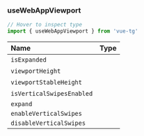 ### useWebAppViewport

```ts twoslash
// Hover to inspect type
import { useWebAppViewport } from 'vue-tg'
```

| Name                      | Type                                                                                                               |
| :------------------------ | :----------------------------------------------------------------------------------------------------------------- |
| `isExpanded`              | <!--@include: @/generated/WebApp-isExpanded.md --><br/> <Badge type="info" text="⚡️ readonly reactive" />           |
| `viewportHeight`          | <!--@include: @/generated/WebApp-viewportHeight.md --><br/> <Badge type="info" text="⚡️ readonly reactive" />       |
| `viewportStableHeight`    | <!--@include: @/generated/WebApp-viewportStableHeight.md --><br/> <Badge type="info" text="⚡️ readonly reactive" /> |
| `isVerticalSwipesEnabled` | <!--@include: @/generated/WebApp-isVerticalSwipesEnabled.md --><br/> <Badge type="info" text="⚡️ reactive" />       |
| `expand`                  | <!--@include: @/generated/WebApp-expand.md -->                                                                     |
| `enableVerticalSwipes`    | <!--@include: @/generated/WebApp-enableVerticalSwipes.md -->                                                       |
| `disableVerticalSwipes`   | <!--@include: @/generated/WebApp-disableVerticalSwipes.md -->                                                      |
